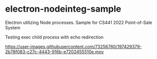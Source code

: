 # electron-nodeinteg-sample
Electron utilizing Node processes. Sample for CS441 2022 Point-of-Sale System

Testing exec child process with echo redirection






https://user-images.githubusercontent.com/73256760/197429379-2b78f083-c27c-4443-916b-e7202455510e.mov

